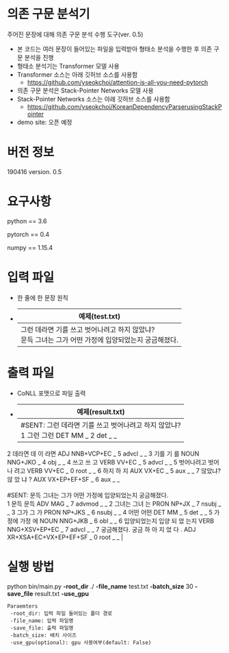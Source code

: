 # 의존 구문 분석기

주어진 문장에 대해 의존 구문 분석 수행 도구(ver. 0.5)

- 본 코드는 여러 문장이 들어있는 파일을 입력받아 형태소 분석을 수행한 후 의존 구문 분석을 진행
- 형태소 분석기는 Transformer 모델 사용
- Transformer 소스는 아래 깃허브 소스를 사용함
  - https://github.com/yseokchoi/attention-is-all-you-need-pytorch
- 의존 구문 분석은 Stack-Pointer Networks 모델 사용
- Stack-Pointer Networks 소스는 아래 깃허브 소스를 사용함
  - https://github.com/yseokchoi/KoreanDependencyParserusingStackPointer
- demo site: 오픈 예정



# 버전 정보

190416 version. 0.5



# 요구사항

python == 3.6

pytorch == 0.4

numpy == 1.15.4



# 입력 파일

- 한 줄에 한 문장 원칙

- | 예제(test.txt)                                               |
  | ------------------------------------------------------------ |
  | 그런 데라면 기를 쓰고 벗어나려고 하지 않았냐?<br />문득 그녀는 그가 어떤 가정에 입양되었는지 궁금해졌다.<br /> |



# 출력 파일

- CoNLL 포맷으로 파일 출력

- | 예제(result.txt)                                             |
  | ------------------------------------------------------------ |
  | #SENT: 그런 데라면 기를 쓰고 벗어나려고 하지 않았냐?<br/>1	그런	그런	DET	MM	_	2	det	_	_
2	데라면	데 이 라면	ADJ	NNB+VCP+EC	_	5	advcl	_	_
3	기를	기 를	NOUN	NNG+JKO	_	4	obj	_	_
4	쓰고	쓰 고	VERB	VV+EC	_	5	advcl	_	_
5	벗어나려고	벗어나 려고	VERB	VV+EC	_	0	root	_	_
6	하지	하 지	AUX	VX+EC	_	5	aux	_	_
7	않았냐?	않 았 냐 ?	AUX	VX+EP+EF+SF	_	6	aux	_	_<br /><br />#SENT: 문득 그녀는 그가 어떤 가정에 입양되었는지 궁금해졌다.<br/>1	문득	문득	ADV	MAG	_	7	advmod	_	_
2	그녀는	그녀 는	PRON	NP+JX	_	7	nsubj	_	_
3	그가	그 가	PRON	NP+JKS	_	6	nsubj	_	_
4	어떤	어떤	DET	MM	_	5	det	_	_
5	가정에	가정 에	NOUN	NNG+JKB	_	6	obl	_	_
6	입양되었는지	입양 되 었 는지	VERB	NNG+XSV+EP+EC	_	7	advcl	_	_
7	궁금해졌다.	궁금 하 아 지 었 다 .	ADJ	XR+XSA+EC+VX+EP+EF+SF	_	0	root	_	_ |



# 실행 방법

python bin/main.py **-root_dir** ./ **-file_name** test.txt **-batch_size** 30 **-save_file** result.txt **-use_gpu**

```
Paraemters
 -root_dir: 입력 파일 들어있는 폴더 경로
 -file_name: 입력 파일명
 -save_file: 출력 파일명
 -batch_size: 배치 사이즈
 -use_gpu(optional): gpu 사용여부(default: False)
```

